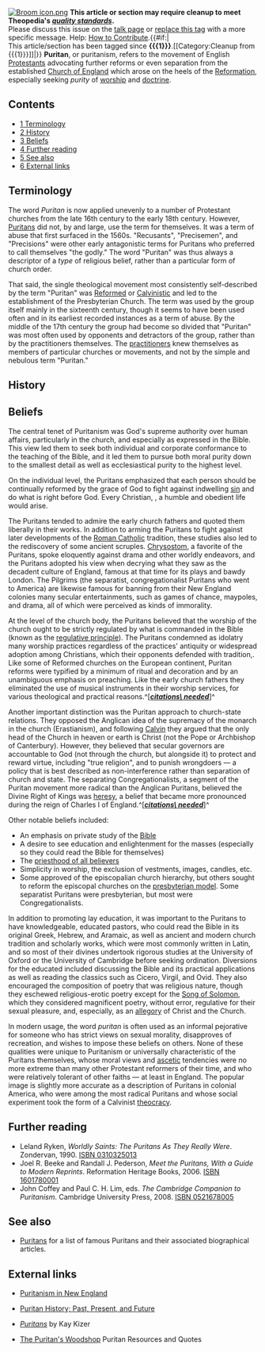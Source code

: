 [![Broom icon.png](images/thumb/9/90/Broom_icon.png/30px-Broom_icon.png.pagespeed.ce.3MDzK_R-j-.png)](http://www.theopedia.com/File:Broom_icon.png)
**This article or section may require cleanup to meet Theopedia's *[quality standards](http://www.theopedia.com/Theopedia:Writing_guide "Theopedia:Writing guide")*.**  
Please discuss this issue on the
[talk page](http://www.theopedia.com/Talk:Puritan "Talk:Puritan")
or [replace this tag](index.php?title=Puritan&action=edit) with a
more specific message. Help:
[How to Contribute](http://www.theopedia.com/Help:How_to_contribute "Help:How to contribute").{{\#if:|  
This article/section has been tagged since
**{{{1}}}**.[[Category:Cleanup from {{{1}}}]]|}}
**Puritan**, or puritanism, refers to the movement of English
[Protestants](Protestantism "Protestantism") advocating further
reforms or even separation from the established
[Church of England](Church_of_England "Church of England") which
arose on the heels of the
[Reformation](Protestant_Reformation "Protestant Reformation"),
especially seeking *purity* of [worship](Worship "Worship") and
[doctrine](Doctrine "Doctrine").

## Contents

-   [1 Terminology](#Terminology)
-   [2 History](#History)
-   [3 Beliefs](#Beliefs)
-   [4 Further reading](#Further_reading)
-   [5 See also](#See_also)
-   [6 External links](#External_links)

## Terminology

The word *Puritan* is now applied unevenly to a number of
Protestant churches from the late 16th century to the early 18th
century. However, [Puritans](Puritans "Puritans") did not, by and
large, use the term for themselves. It was a term of abuse that
first surfaced in the 1560s. "Recusants", "Precisemen", and
"Precisions" were other early antagonistic terms for Puritans who
preferred to call themselves "the godly." The word "Puritan" was
thus always a descriptor of a *type* of religious belief, rather
than a particular form of church order.

That said, the single theological movement most consistently
self-described by the term "Puritan" was
[Reformed](Reformed "Reformed") or
[Calvinistic](Calvinism "Calvinism") and led to the establishment
of the Presbyterian Church. The term was used by the group itself
mainly in the sixteenth century, though it seems to have been used
often and in its earliest recorded instances as a term of abuse. By
the middle of the 17th century the group had become so divided that
"Puritan" was most often used by opponents and detractors of the
group, rather than by the practitioners themselves. The
[practitioners](Puritans "Puritans") knew themselves as members of
particular churches or movements, and not by the simple and
nebulous term "Puritan."

## History


## Beliefs

The central tenet of Puritanism was God's supreme authority over
human affairs, particularly in the church, and especially as
expressed in the Bible. This view led them to seek both individual
and corporate conformance to the teaching of the Bible, and it led
them to pursue both moral purity down to the smallest detail as
well as ecclesiastical purity to the highest level.

On the individual level, the Puritans emphasized that each person
should be continually reformed by the grace of God to fight against
indwelling [sin](Sin "Sin") and do what is right before God. Every
Christian, , a humble and obedient life would arise.

The Puritans tended to admire the early church fathers and quoted
them liberally in their works. In addition to arming the Puritans
to fight against later developments of the
[Roman Catholic](Roman_Catholic "Roman Catholic") tradition, these
studies also led to the rediscovery of some ancient scruples.
[Chrysostom](index.php?title=Chrysostom&action=edit&redlink=1 "Chrysostom (page does not exist)"),
a favorite of the Puritans, spoke eloquently against drama and
other worldly endeavors, and the Puritans adopted his view when
decrying what they saw as the decadent culture of England, famous
at that time for its plays and bawdy London. The Pilgrims (the
separatist, congregationalist Puritans who went to America) are
likewise famous for banning from their New England colonies many
secular entertainments, such as games of chance, maypoles, and
drama, all of which were perceived as kinds of immorality.

At the level of the church body, the Puritans believed that the
worship of the church ought to be strictly regulated by what is
commanded in the Bible (known as the
[regulative principle](Regulative_principle "Regulative principle")).
The Puritans condemned as idolatry many worship practices
regardless of the practices' antiquity or widespread adoption among
Christians, which their opponents defended with tradition,. Like
some of Reformed churches on the European continent, Puritan
reforms were typified by a minimum of ritual and decoration and by
an unambiguous emphasis on preaching. Like the early church fathers
they eliminated the use of musical instruments in their worship
services, for various theological and practical
reasons.^[***[citations\ needed](http://www.theopedia.com/Theopedia:Writing_guide#Reference_your_work\ "Theopedia:Writing\ guide")***]^

Another important distinction was the Puritan approach to
church-state relations. They opposed the Anglican idea of the
supremacy of the monarch in the church (Erastianism), and following
[Calvin](John_Calvin "John Calvin") they argued that the only head
of the Church in heaven or earth is Christ (not the Pope or
Archbishop of Canterbury). However, they believed that secular
governors are accountable to God (not through the church, but
alongside it) to protect and reward virtue, including "true
religion", and to punish wrongdoers — a policy that is best
described as non-interference rather than separation of church and
state. The separating Congregationalists, a segment of the Puritan
movement more radical than the Anglican Puritans, believed the
Divine Right of Kings was [heresy](Heresy "Heresy"), a belief that
became more pronounced during the reign of Charles I of
England.^[***[citations\ needed](http://www.theopedia.com/Theopedia:Writing_guide#Reference_your_work\ "Theopedia:Writing\ guide")***]^

Other notable beliefs included:

-   An emphasis on private study of the [Bible](Bible "Bible")
-   A desire to see education and enlightenment for the masses
    (especially so they could read the Bible for themselves)
-   The
    [priesthood of all believers](Priesthood_of_all_believers "Priesthood of all believers")
-   Simplicity in worship, the exclusion of vestments, images,
    candles, etc.
-   Some approved of the episcopalian church hierarchy, but others
    sought to reform the episcopal churches on the
    [presbyterian model](Presbyterian "Presbyterian"). Some separatist
    Puritans were presbyterian, but most were Congregationalists.

In addition to promoting lay education, it was important to the
Puritans to have knowledgeable, educated pastors, who could read
the Bible in its original Greek, Hebrew, and Aramaic, as well as
ancient and modern church tradition and scholarly works, which were
most commonly written in Latin, and so most of their divines
undertook rigorous studies at the University of Oxford or the
University of Cambridge before seeking ordination. Diversions for
the educated included discussing the Bible and its practical
applications as well as reading the classics such as Cicero,
Virgil, and Ovid. They also encouraged the composition of poetry
that was religious nature, though they eschewed religious-erotic
poetry except for the
[Song of Solomon](Song_of_Solomon "Song of Solomon"), which they
considered magnificent poetry, without error, regulative for their
sexual pleasure, and, especially, as an
[allegory](index.php?title=Allegory&action=edit&redlink=1 "Allegory (page does not exist)")
of Christ and the Church.

In modern usage, the word *puritan* is often used as an informal
pejorative for someone who has strict views on sexual morality,
disapproves of recreation, and wishes to impose these beliefs on
others. None of these qualities were unique to Puritanism or
universally characteristic of the Puritans themselves, whose moral
views and
[ascetic](index.php?title=Asceticism&action=edit&redlink=1 "Asceticism (page does not exist)")
tendencies were no more extreme than many other Protestant
reformers of their time, and who were relatively tolerant of other
faiths — at least in England. The popular image is slightly more
accurate as a description of Puritans in colonial America, who were
among the most radical Puritans and whose social experiment took
the form of a Calvinist
[theocracy](index.php?title=Theocracy&action=edit&redlink=1 "Theocracy (page does not exist)").

## Further reading

-   Leland Ryken,
    *Worldly Saints: The Puritans As They Really Were*. Zondervan,
    1990.
    [ISBN 0310325013](http://www.theopedia.com/Special:BookSources/0310325013)
-   Joel R. Beeke and Randall J. Pederson,
    *Meet the Puritans, With a Guide to Modern Reprints*. Reformation
    Heritage Books, 2006.
    [ISBN 1601780001](http://www.theopedia.com/Special:BookSources/1601780001)
-   John Coffey and Paul C. H. Lim, eds.
    *The Cambridge Companion to Puritanism*. Cambridge University
    Press, 2008.
    [ISBN 0521678005](http://www.theopedia.com/Special:BookSources/0521678005)

## See also

-   [Puritans](Puritans "Puritans") for a list of famous Puritans
    and their associated biographical articles.

## External links

-   [Puritanism in New England](http://www.wsu.edu/~campbelld/amlit/purdef.htm)
-   [Puritan History; Past, Present, and Future](http://www.endtimepilgrim.org/puritans.htm)
-   [*Puritans*](http://www.nd.edu/~rbarger/www7/puritans.html) by
    Kay Kizer

-   [The Puritan's Woodshop](http://thepuritans.wordpress.com/)
    Puritan Resources and Quotes



